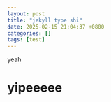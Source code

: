 ```yaml
---
layout: post
title: "jekyll type shi"
date: 2025-02-15 21:04:37 +0800
categories: []
tags: [test]
---
```


yeah

# yipeeeee